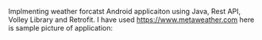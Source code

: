 Implmenting weather forcatst Android applicaiton using Java, Rest API, Volley Library and Retrofit.
I have used https://www.metaweather.com
here is sample picture of application:

